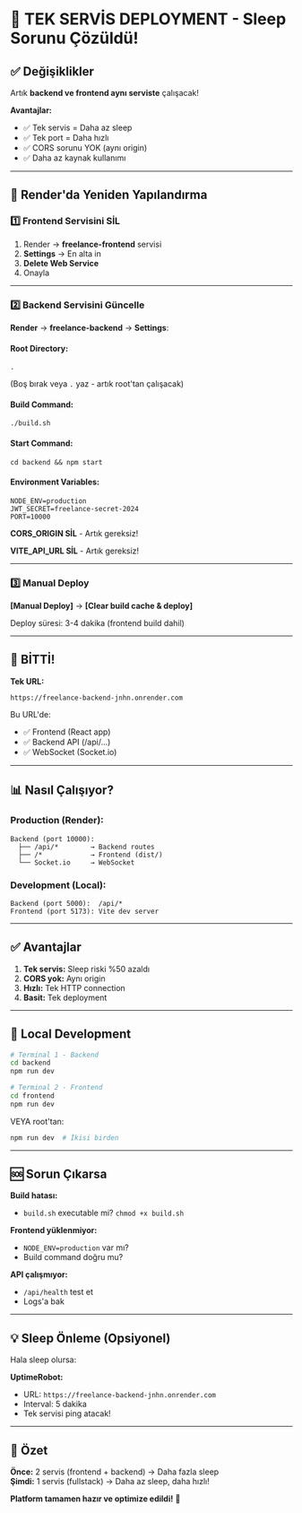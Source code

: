 # 🎯 TEK SERVİS DEPLOYMENT - Sleep Sorunu Çözüldü!

## ✅ Değişiklikler

Artık **backend ve frontend aynı serviste** çalışacak!

**Avantajlar:**
- ✅ Tek servis = Daha az sleep
- ✅ Tek port = Daha hızlı
- ✅ CORS sorunu YOK (aynı origin)
- ✅ Daha az kaynak kullanımı

---

## 🚀 Render'da Yeniden Yapılandırma

### 1️⃣ Frontend Servisini SİL

1. Render → **freelance-frontend** servisi
2. **Settings** → En alta in
3. **Delete Web Service**
4. Onayla

---

### 2️⃣ Backend Servisini Güncelle

**Render** → **freelance-backend** → **Settings**:

#### Root Directory:
```
.
```
(Boş bırak veya `.` yaz - artık root'tan çalışacak)

#### Build Command:
```
./build.sh
```

#### Start Command:
```
cd backend && npm start
```

#### Environment Variables:
```
NODE_ENV=production
JWT_SECRET=freelance-secret-2024
PORT=10000
```

**CORS_ORIGIN SİL** - Artık gereksiz!

**VITE_API_URL SİL** - Artık gereksiz!

---

### 3️⃣ Manual Deploy

**[Manual Deploy]** → **[Clear build cache & deploy]**

Deploy süresi: 3-4 dakika (frontend build dahil)

---

## 🎉 BİTTİ!

**Tek URL:**
```
https://freelance-backend-jnhn.onrender.com
```

Bu URL'de:
- ✅ Frontend (React app)
- ✅ Backend API (/api/...)
- ✅ WebSocket (Socket.io)

---

## 📊 Nasıl Çalışıyor?

### Production (Render):
```
Backend (port 10000):
  ├── /api/*        → Backend routes
  ├── /*            → Frontend (dist/)
  └── Socket.io     → WebSocket
```

### Development (Local):
```
Backend (port 5000):  /api/*
Frontend (port 5173): Vite dev server
```

---

## ✅ Avantajlar

1. **Tek servis:** Sleep riski %50 azaldı
2. **CORS yok:** Aynı origin
3. **Hızlı:** Tek HTTP connection
4. **Basit:** Tek deployment

---

## 🔄 Local Development

```bash
# Terminal 1 - Backend
cd backend
npm run dev

# Terminal 2 - Frontend
cd frontend
npm run dev
```

VEYA root'tan:
```bash
npm run dev  # İkisi birden
```

---

## 🆘 Sorun Çıkarsa

**Build hatası:**
- `build.sh` executable mi? `chmod +x build.sh`

**Frontend yüklenmiyor:**
- `NODE_ENV=production` var mı?
- Build command doğru mu?

**API çalışmıyor:**
- `/api/health` test et
- Logs'a bak

---

## 💡 Sleep Önleme (Opsiyonel)

Hala sleep olursa:

**UptimeRobot:**
- URL: `https://freelance-backend-jnhn.onrender.com`
- Interval: 5 dakika
- Tek servisi ping atacak!

---

## 🎊 Özet

**Önce:** 2 servis (frontend + backend) → Daha fazla sleep  
**Şimdi:** 1 servis (fullstack) → Daha az sleep, daha hızlı!

**Platform tamamen hazır ve optimize edildi!** 🚀
